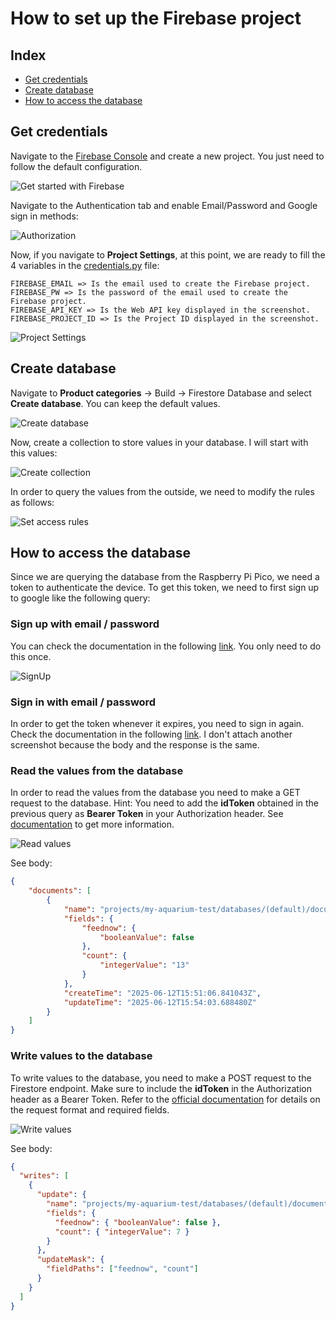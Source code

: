 # How to set up the Firebase project

## Index

- [Get credentials](#get-credentials)
- [Create database](#create-database)
- [How to access the database](#how-to-access-the-database)

## Get credentials

Navigate to the [Firebase Console](https://console.firebase.google.com/u/3/) and create a new project. You just need to follow the default configuration.

![Get started with Firebase](./graphics/Firebase1.png)

Navigate to the Authentication tab and enable Email/Password and Google sign in methods:

![Authorization](./graphics/Firebase2.png)

Now, if you navigate to **Project Settings**, at this point, we are ready to fill the 4 variables in the [credentials.py](../src/RaspberryPi-Pico-W/Feeder/credentials.py.example) file:

```
FIREBASE_EMAIL => Is the email used to create the Firebase project.
FIREBASE_PW => Is the password of the email used to create the Firebase project.
FIREBASE_API_KEY => Is the Web API key displayed in the screenshot.
FIREBASE_PROJECT_ID => Is the Project ID displayed in the screenshot.
```

![Project Settings](../docs/graphics/Firebase3.png)

## Create database

Navigate to **Product categories** -> Build -> Firestore Database and select **Create database**. You can keep the default values.

![Create database](../docs/graphics/Firebase4.png)

Now, create a collection to store values in your database. I will start with this values:

![Create collection](../docs/graphics/Firebase5.png)

In order to query the values from the outside, we need to modify the rules as follows:

![Set access rules](../docs/graphics/Firebase6.png)

## How to access the database

Since we are querying the database from the Raspberry Pi Pico, we need a token to authenticate the device. To get this token, we need to first sign up to google like the following query:

### Sign up with email / password

You can check the documentation in the following [link](https://firebase.google.com/docs/reference/rest/auth?authuser=2#section-create-email-password). You only need to do this once.

![SignUp](./graphics/Firebase7.png)

### Sign in with email / password

In order to get the token whenever it expires, you need to sign in again. Check the documentation in the following [link](https://firebase.google.com/docs/reference/rest/auth?authuser=2#section-sign-in-email-password). I don't attach another screenshot because the body and the response is the same.

### Read the values from the database

In order to read the values from the database you need to make a GET request to the database. Hint: You need to add the **idToken** obtained in the previous query as **Bearer Token** in your Authorization header. See [documentation](https://firebase.google.com/docs/firestore/reference/rest/v1/projects.databases.documents/get?authuser=2) to get more information.

![Read values](./graphics/Firebase8.png)

See body:

```json
{
    "documents": [
        {
            "name": "projects/my-aquarium-test/databases/(default)/documents/fishFeeder/data",
            "fields": {
                "feednow": {
                    "booleanValue": false
                },
                "count": {
                    "integerValue": "13"
                }
            },
            "createTime": "2025-06-12T15:51:06.841043Z",
            "updateTime": "2025-06-12T15:54:03.688480Z"
        }
    ]
}
```

### Write values to the database

To write values to the database, you need to make a POST request to the Firestore endpoint. Make sure to include the **idToken** in the Authorization header as a Bearer Token. Refer to the [official documentation](https://firebase.google.com/docs/firestore/reference/rest/v1/projects.databases.documents/commit?authuser=2) for details on the request format and required fields.

![Write values](../docs/graphics/Firebase9.png)

See body:

```json
{
  "writes": [
    {
      "update": {
        "name": "projects/my-aquarium-test/databases/(default)/documents/fishFeeder/data",
        "fields": {
          "feednow": { "booleanValue": false },
          "count": { "integerValue": 7 }
        }
      },
      "updateMask": {
        "fieldPaths": ["feednow", "count"]
      }
    }
  ]
}
```